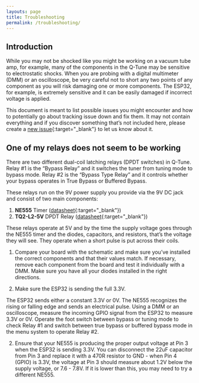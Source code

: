 ```yaml
---
layouts: page
title: Troubleshooting
permalink: /troubleshooting/
---
```


## Introduction

While you may not be shocked like you might be working on a vacuum tube amp, for example, many of the components in the Q-Tune may be sensitive to electrostatic shocks. When you are probing with a digital multimeter (DMM) or an oscilloscope, be very careful not to short any two points of any component as you will risk damaging one or more components. The ESP32, for example, is extremely sensitive and it can be easily damaged if incorrect voltage is applied.

This document is meant to list possible issues you might encounter and how to potentially go about tracking issue down and fix them. It may not contain everything and if you discover something that’s not included here, please create a [new issue](https://github.com/joulupukki/q-tune/issues/new){:target="_blank"} to let us know about it.

## One of my relays does not seem to be working

There are two different dual-coil latching relays (DPDT switches) in Q-Tune. Relay #1 is the “Bypass Relay” and it switches the tuner from tuning mode to bypass mode. Relay #2 is the “Bypass Type Relay” and it controls whether your bypass operates in True Bypass or Buffered Bypass.

These relays run on the 9V power supply you provide via the 9V DC jack and consist of two main components:

1. **NE555** Timer ([datasheet](https://www.ti.com/lit/ds/symlink/ne555.pdf?ts=1742524749415&ref_url=https%253A%252F%252Fwww.mouser.com%252F){:target="_blank"})
2. **TQ2-L2-5V** DPDT Relay ([datasheet](https://api.pim.na.industrial.panasonic.com/file_stream/main/fileversion/4514){:target="_blank"})

These relays operate at 5V and by the time the supply voltage goes through the NE555 timer and the diodes, capacitors, and resistors, that’s the voltage they will see. They operate when a short pulse is put across their coils.

1. Compare your board with the schematic and make sure you’ve installed the correct components and that their values match. If necessary, remove each component from the board and test it individually with a DMM. Make sure you have all your diodes installed in the right directions.

2. Make sure the ESP32 is sending the full 3.3V.

The ESP32 sends either a constant 3.3V or 0V. The NE555 recognizes the rising or falling edge and sends an electrical pulse. Using a DMM or an oscilloscope, measure the incoming GPIO signal from the ESP32 to measure 3.3V or 0V. Operate the foot switch between bypass or tuning mode to check Relay #1 and switch between true bypass or buffered bypass mode in the menu system to operate Relay #2.

2. Ensure that your NE555 is producing the proper output voltage at Pin 3 when the ESP32 is sending 3.3V. You can disconnect the 22uF capacitor from Pin 3 and replace it with a 470R resistor to GND - when Pin 4 (GPIO) is 3.3V, the voltage at Pin 3 should measure about 1.2V below the supply voltage, or 7.6 - 7.8V. If it is lower than this, you may need to try a different NE555.
